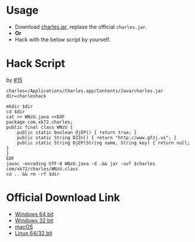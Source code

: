 # Usage

- Download [charles.jar](charles.jar), replase the official `charles.jar`.
- **Or**
- Hack with the below script by yourself.

# Hack Script

by [#15](https://github.com/100apps/charles-hacking/pull/15)

```
charles=/Applications/Charles.app/Contents/Java/charles.jar
dir=charleshack

mkdir $dir
cd $dir
cat >> WNzU.java <<EOF
package com.xk72.charles;
public final class WNzU {
	public static boolean OjEP() { return true; }
	public static String DZZn() { return "http://www.gfzj.us"; }
	public static String OjEP(String name, String key) { return null; }
}
EOF
javac -encoding UTF-8 WNzU.java -d .&& jar -uvf $charles com/xk72/charles/WNzU.class
cd .. && rm -rf $dir
```

# Official Download Link

- [Windows 64 bit](https://www.charlesproxy.com/assets/release/4.2/charles-proxy-4.2-win64.msi)
- [Windows 32 bit](https://www.charlesproxy.com/assets/release/4.2/charles-proxy-4.2-win32.msi)
- [macOS](https://www.charlesproxy.com/assets/release/4.2/charles-proxy-4.2.dmg)
- [Linux 64/32 bit](https://www.charlesproxy.com/assets/release/4.2/charles-proxy-4.2.tar.gz)

